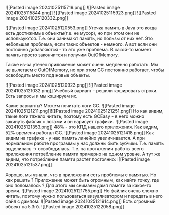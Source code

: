 ![[Pasted image 20241025115719.png]]
![[Pasted image 20241025115844.png]]
![[Pasted image 20241025115923.png]]
![[Pasted image 20241025120332.png]]

 ![[Pasted image 20241025120553.png]]
 Утечка память в Java это когда есть достижимые объекты(т.е. не мусор), но при этом они не используются. Т.е. они занимают память, но пользы от них нет. Это небольшая проблема, если таких объектов - немного. А вот если они постоянно добавляются - то это уже проблема. В какой-то момент память просто закончится и получим OutOfMemory.

Также из-за утечек приложение может очень медленно работать. Мы не вылетаем с OutOfMemory, но при этом GC постоянно работает, чтобы освободить место под новые объекты.

![[Pasted image 20241025120923.png]]
![[Pasted image 20241025121032.png]]
Учебный вариант - решили кэшировать строки. Есть запросы и мы кэшируем их.

Какие варианты? Можем почитать логи GC. 
![[Pasted image 20241025121211.png]]![[Pasted image 20241025121251.png]]
Но как видим, такие логи тяжело читать, поэтому есть GCEasy - в него можно закинуть файлик с логами и он нарисует графики.
![[Pasted image 20241025121353.png]]
48% - это КПД нашего приложения. Как видим, 52% времени работал GC.
![[Pasted image 20241025121418.png]]
Как видим на графике - у нас память линейно увеличивается. А при нормальном работе программы у нас должны быть зубчики. Т.е. память выделилась -> освободилась. Т.е. на протяжении работы всего приложения потребление памяти примерно на одном уровне. А тут же видим, что потребление памяти растет постоянно:
![[Pasted image 20241025121537.png]]

Хорошо, мы узнали, что в приложении есть проблемы с памятью. Но как решить ? Приложение может быть огромным, как найти точку, где оно поломалось ? Для этого мы снимаем дамп памяти за какое-то время.
![[Pasted image 20241025121755.png]]
Но файлик очень сложно читать, поэтому нужно пользоваться визуализатором и передать в него файл с дампом:
![[Pasted image 20241025121914.png]]
 Есть огромный объект на 5.3гб.
![[Pasted image 20241025122058.png]]

